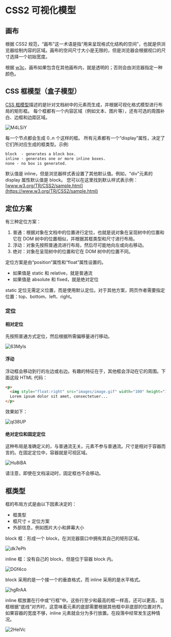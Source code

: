 # CSS2 可视化模型

## 画布

根据 CSS2 规范，“画布”这一术语是指“用来呈现格式化结构的空间”，也就是供浏览器绘制内容的区域。画布的空间尺寸大小是无限的，但是浏览器会根据视口的尺寸选择一个初始宽度。

根据 [w3c](https://www.w3.org/TR/CSS2/zindex.html)，画布如果包含在其他画布内，就是透明的；否则会由浏览器指定一种颜色。

## CSS 框模型（盒子模型）

[CSS 框模型](https://www.w3.org/TR/CSS2/box.html)描述的是针对文档树中的元素而生成，并根据可视化格式模型进行布局的矩形框。
每个框都有一个内容区域（例如文本、图片等），还有可选的周围补白、边框和边距区域。

![M4LSiY](https://zhuduanlei-1256381138.cos.ap-guangzhou.myqcloud.com/uPic/M4LSiY.jpg)

每一个节点都会生成 0..n 个这样的框。
所有元素都有一个“display”属性，决定了它们所对应生成的框类型。示例:

```markdown
block  - generates a block box.
inline - generates one or more inline boxes.
none - no box is generated.
```

默认值是 inline，但是浏览器样式表设置了其他默认值。例如，“div”元素的 display 属性默认值是 block。
您可以在这里找到默认样式表示例：[www.w3.org/TR/CSS2/sample.html](https://www.w3.org/TR/CSS2/sample.html)

## 定位方案

有三种定位方案：

1. 普通：根据对象在文档中的位置进行定位，也就是说对象在呈现树中的位置和它在 DOM 树中的位置相似，并根据其框类型和尺寸进行布局。
2. 浮动：对象先按照普通流进行布局，然后尽可能地向左或向右移动。
3. 绝对：对象在呈现树中的位置和它在 DOM 树中的位置不同。

定位方案是由“position”属性和“float”属性设置的。

- 如果值是 static 和 relative，就是普通流
- 如果值是 absolute 和 fixed，就是绝对定位

static 定位无需定义位置，而是使用默认定位。对于其他方案，网页作者需要指定位置：top、bottom、left、right。

### 定位

#### 相对定位

先按照普通方式定位，然后根据所需偏移量进行移动。

![63MyIs](https://zhuduanlei-1256381138.cos.ap-guangzhou.myqcloud.com/uPic/63MyIs.png)

#### 浮动

浮动框会移动到行的左边或右边。有趣的特征在于，其他框会浮动在它的周围。下面这段 HTML 代码：

```html
<p>
  <img style="float:right" src="images/image.gif" width="100" height="100">
  Lorem ipsum dolor sit amet, consectetuer...
</p>
```

效果如下：

![ql38UP](https://zhuduanlei-1256381138.cos.ap-guangzhou.myqcloud.com/uPic/ql38UP.png)

#### 绝对定位和固定定位

这种布局是准确定义的，与普通流无关。元素不参与普通流。尺寸是相对于容器而言的。在固定定位中，容器就是可视区域。

![Hu8iBA](https://zhuduanlei-1256381138.cos.ap-guangzhou.myqcloud.com/uPic/Hu8iBA.png)

请注意，即使在文档滚动时，固定框也不会移动。

## 框类型

框的布局方式是由以下因素决定的：

- 框类型
- 框尺寸
= 定位方案
- 外部信息，例如图片大小和屏幕大小

block 框：形成一个 block，在浏览器窗口中拥有其自己的矩形区域。

![dk7ePh](https://zhuduanlei-1256381138.cos.ap-guangzhou.myqcloud.com/uPic/dk7ePh.png)

inline 框：没有自己的 block，但是位于容器 block 内。

![DGf4co](https://zhuduanlei-1256381138.cos.ap-guangzhou.myqcloud.com/uPic/DGf4co.png)

block 采用的是一个接一个的垂直格式，而 inline 采用的是水平格式。

![hgRrAA](https://zhuduanlei-1256381138.cos.ap-guangzhou.myqcloud.com/uPic/hgRrAA.png)

inline 框放置在行中或“行框”中。这些行至少和最高的框一样高，还可以更高，当框根据“底线”对齐时，这意味着元素的底部需要根据其他框中非底部的位置对齐。如果容器的宽度不够，inline 元素就会分为多行放置。在段落中经常发生这种情况。

![2HelVc](https://zhuduanlei-1256381138.cos.ap-guangzhou.myqcloud.com/uPic/2HelVc.png)

